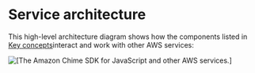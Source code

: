 # Service architecture<a name="service-architecture"></a>

This high\-level architecture diagram shows how the components listed in [Key concepts](key-concepts.md)interact and work with other AWS services:

![\[The Amazon Chime SDK for JavaScript and other AWS services.\]](http://docs.aws.amazon.com/chime-sdk/latest/dg/images/architecture-1.png)